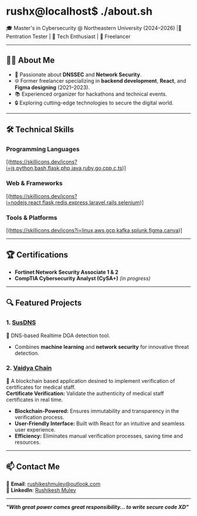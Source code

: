 # **rushx@localhost$ ./about.sh**  
🎓 Master's in Cybersecurity @ Northeastern University (2024–2026) |🪼Pentration Tester | 🌟 Tech Enthusiast | 💼 Freelancer  

---

## 👨‍💻 **About Me**  
- 🌟 Passionate about **DNSSEC** and **Network Security**.  
- 🌐 Former freelancer specializing in **backend development**, **React**, and **Figma designing** (2021–2023).  
- 📚 Experienced organizer for hackathons and technical events.  
- 🔒 Exploring cutting-edge technologies to secure the digital world.

---

## 🛠️ **Technical Skills**  
### Programming Languages  
[(https://skillicons.dev/icons?i=js,python,bash,flask,php,java,ruby,go,cpp,c,ts)]

### Web & Frameworks  
[(https://skillicons.dev/icons?i=nodejs,react,flask,redis,express,laravel,rails,selenium)]

### Tools & Platforms  
[(https://skillicons.dev/icons?i=linux,aws,gcp,kafka,splunk,figma,canva)]

---

## 🏆 **Certifications**  
- **Fortinet Network Security Associate 1 & 2**  
- **CompTIA Cybersecurity Analyst (CySA+)** *(in progress)*  

---

## 🔍 **Featured Projects**  
### 1. **[SusDNS](https://github.com/SuSDNS)**  
🚀 DNS-based Realtime DGA detection tool.  
- Combines **machine learning** and **network security** for innovative threat detection.  

### 2. **[Vaidya Chain](https://github.com/your-susdns-repo)**  
📜 A blockchain based application desined to implement verification of certificates for medical staff.  
**Certificate Verification:** Validate the authenticity of medical staff certificates in real time.  
- **Blockchain-Powered:** Ensures immutability and transparency in the verification process.  
- **User-Friendly Interface:** Built with React for an intuitive and seamless user experience.    
- **Efficiency:** Eliminates manual verification processes, saving time and resources. 

---

## 📫 **Contact Me**  
📧 **Email**: [rushikeshmuley@outlook.com](mailto:rushikeshmuley@outlook.com)  
💼 **LinkedIn**: [Rushikesh Muley](https://www.linkedin.com/in/muleyrushikesh/)  

---

**_"With great power comes great responsibility... to write secure code XD"_**  
